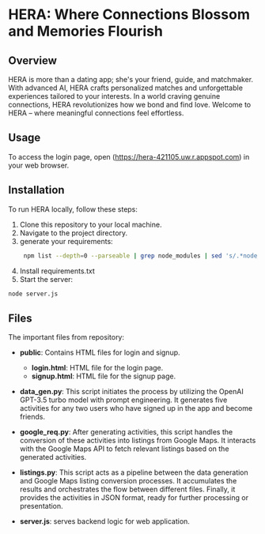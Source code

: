 

# HERA: Where Connections Blossom and Memories Flourish

## Overview

HERA is more than a dating app; she's your friend, guide, and matchmaker. With advanced AI, HERA crafts personalized matches and unforgettable experiences tailored to your interests. In a world craving genuine connections, HERA revolutionizes how we bond and find love. Welcome to HERA – where meaningful connections feel effortless.

## Usage

To access the login page, open (https://hera-421105.uw.r.appspot.com) in your web browser.

## Installation

To run HERA locally, follow these steps:

1. Clone this repository to your local machine.
2. Navigate to the project directory.
3. generate your requirements:
   ```bash
    npm list --depth=0 --parseable | grep node_modules | sed 's/.*node_modules\///' > requirements.txt
    ```
4. Install requirements.txt
5. Start the server:

```bash
node server.js
```


## Files

The important files from repository:

- **public**: Contains HTML files for login and signup.
  - **login.html**: HTML file for the login page.
  - **signup.html**: HTML file for the signup page.
- **data_gen.py**: This script initiates the process by utilizing the OpenAI GPT-3.5 turbo model with prompt engineering. It generates five activities for any two users who have signed up in the app and become friends.
- **google_req.py**: After generating activities, this script handles the conversion of these activities into listings from Google Maps. It interacts with the Google Maps API to fetch relevant listings based on the generated activities.
- **listings.py**: This script acts as a pipeline between the data generation and Google Maps listing conversion processes. It accumulates the results and orchestrates the flow between different files. Finally, it provides the activities in JSON format, ready for further processing or presentation.

- **server.js**: serves backend logic for web application.




